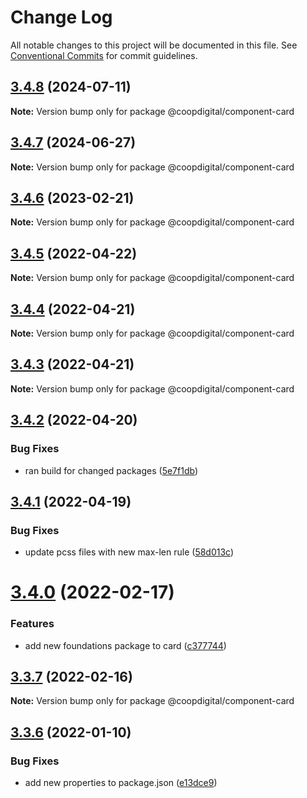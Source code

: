 # Change Log

All notable changes to this project will be documented in this file.
See [Conventional Commits](https://conventionalcommits.org) for commit guidelines.

## [3.4.8](https://github.com/coopdigital/coop-frontend/compare/@coopdigital/component-card@3.4.7...@coopdigital/component-card@3.4.8) (2024-07-11)

**Note:** Version bump only for package @coopdigital/component-card





## [3.4.7](https://github.com/coopdigital/coop-frontend/compare/@coopdigital/component-card@3.4.6...@coopdigital/component-card@3.4.7) (2024-06-27)

**Note:** Version bump only for package @coopdigital/component-card





## [3.4.6](https://github.com/coopdigital/coop-frontend/compare/@coopdigital/component-card@3.4.5...@coopdigital/component-card@3.4.6) (2023-02-21)

**Note:** Version bump only for package @coopdigital/component-card





## [3.4.5](https://github.com/coopdigital/coop-frontend/compare/@coopdigital/component-card@3.4.4...@coopdigital/component-card@3.4.5) (2022-04-22)

**Note:** Version bump only for package @coopdigital/component-card





## [3.4.4](https://github.com/coopdigital/coop-frontend/compare/@coopdigital/component-card@3.4.3...@coopdigital/component-card@3.4.4) (2022-04-21)

**Note:** Version bump only for package @coopdigital/component-card





## [3.4.3](https://github.com/coopdigital/coop-frontend/compare/@coopdigital/component-card@3.4.2...@coopdigital/component-card@3.4.3) (2022-04-21)

**Note:** Version bump only for package @coopdigital/component-card





## [3.4.2](https://github.com/coopdigital/coop-frontend/compare/@coopdigital/component-card@3.4.1...@coopdigital/component-card@3.4.2) (2022-04-20)


### Bug Fixes

* ran build for changed packages ([5e7f1db](https://github.com/coopdigital/coop-frontend/commit/5e7f1dbdf38ca13b8233b81f72d3725b8a47d834))





## [3.4.1](https://github.com/coopdigital/coop-frontend/compare/@coopdigital/component-card@3.4.0...@coopdigital/component-card@3.4.1) (2022-04-19)


### Bug Fixes

* update pcss files with new max-len rule ([58d013c](https://github.com/coopdigital/coop-frontend/commit/58d013c58111ff07521b792b0538bca2690efc74))





# [3.4.0](https://github.com/coopdigital/coop-frontend/compare/@coopdigital/component-card@3.3.7...@coopdigital/component-card@3.4.0) (2022-02-17)


### Features

* add new foundations package to card ([c377744](https://github.com/coopdigital/coop-frontend/commit/c377744d5d325346055502cdc94a27cf411c8f1c))





## [3.3.7](https://github.com/coopdigital/coop-frontend/compare/@coopdigital/component-card@3.3.6...@coopdigital/component-card@3.3.7) (2022-02-16)

**Note:** Version bump only for package @coopdigital/component-card





## [3.3.6](https://github.com/coopdigital/coop-frontend/compare/@coopdigital/component-card@3.3.5...@coopdigital/component-card@3.3.6) (2022-01-10)


### Bug Fixes

* add new properties to package.json ([e13dce9](https://github.com/coopdigital/coop-frontend/commit/e13dce94798600b80da4d0183ce96331b91c72aa))
